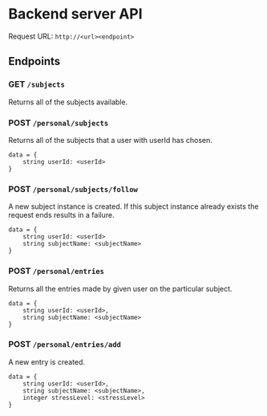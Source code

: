 # Backend server API

Request URL: `http://<url><endpoint>`

## Endpoints

### GET `/subjects`

Returns all of the subjects available.

### POST `/personal/subjects`

Returns all of the subjects that a user with userId has chosen.

```
data = {
    string userId: <userId>
}
```

### POST `/personal/subjects/follow`

A new subject instance is created. If this subject instance already exists the request ends results in a failure.

```
data = {
    string userId: <userId>
    string subjectName: <subjectName>
}
```

<!-- ### POST `/personal/subjects/unfollow` -->

### POST `/personal/entries`

Returns all the entries made by given user on the particular subject.

```
data = {
    string userId: <userId>,
    string subjectName: <subjectName>
}
```

### POST `/personal/entries/add`

A new entry is created.

```
data = {
    string userId: <userId>,
    string subjectName: <subjectName>,
    integer stressLevel: <stressLevel>
}
```

